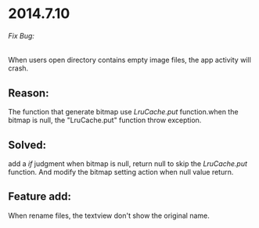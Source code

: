 # 2014.7.10 #
###### Fix Bug: ##
  When users open directory contains empty image files, the app activity will crash.
## Reason: ##
  The function that generate bitmap use *LruCache.put* function.when the bitmap is 
  null, the "LruCache.put" function throw exception.
## Solved: ##
  add a *if* judgment when bitmap is null, return null to skip the *LruCache.put* function.
  And modify the bitmap setting action when null value return.
  
## Feature add: ##
  When rename files, the textview don't show the original name.

